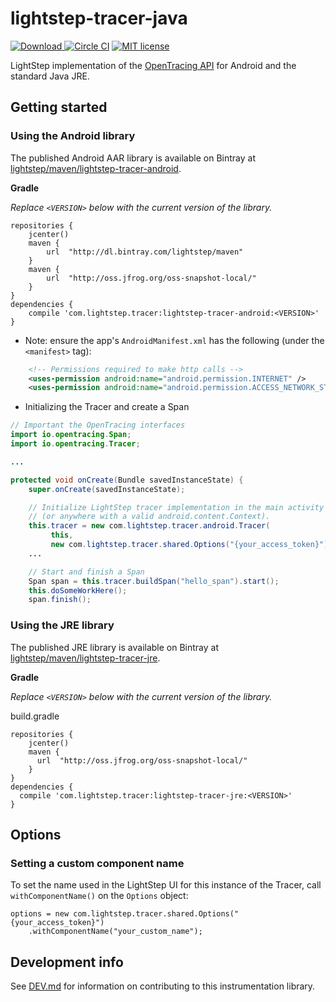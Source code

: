 # lightstep-tracer-java

[ ![Download](https://api.bintray.com/packages/lightstep/maven/lightstep-tracer-android/images/download.svg) ](https://bintray.com/lightstep/maven/) [![Circle CI](https://circleci.com/gh/lightstep/lightstep-tracer-java.svg?style=shield)](https://circleci.com/gh/lightstep/lightstep-tracer-java) [![MIT license](http://img.shields.io/badge/license-MIT-blue.svg)](http://opensource.org/licenses/MIT)

LightStep implementation of the [OpenTracing API](http://opentracing.io/) for Android and the standard Java JRE.

## Getting started

### Using the Android library

The published Android AAR library is available on Bintray at [lightstep/maven/lightstep-tracer-android](https://bintray.com/lightstep/maven/lightstep-tracer-android/view).


**Gradle**

*Replace `<VERSION>` below with the current version of the library.*

```
repositories {
    jcenter()
    maven {
        url  "http://dl.bintray.com/lightstep/maven"
    }
    maven {
        url  "http://oss.jfrog.org/oss-snapshot-local/"
    }
}
dependencies {
    compile 'com.lightstep.tracer:lightstep-tracer-android:<VERSION>'
}
```

* Note: ensure the app's `AndroidManifest.xml` has the following (under the `<manifest>` tag):

```xml
    <!-- Permissions required to make http calls -->
    <uses-permission android:name="android.permission.INTERNET" />
    <uses-permission android:name="android.permission.ACCESS_NETWORK_STATE" />
```
* Initializing the Tracer and create a Span

```java
// Important the OpenTracing interfaces
import io.opentracing.Span;
import io.opentracing.Tracer;

...

protected void onCreate(Bundle savedInstanceState) {
    super.onCreate(savedInstanceState);

    // Initialize LightStep tracer implementation in the main activity
    // (or anywhere with a valid android.content.Context).
    this.tracer = new com.lightstep.tracer.android.Tracer(
         this,
         new com.lightstep.tracer.shared.Options("{your_access_token}"));
    ...

    // Start and finish a Span
    Span span = this.tracer.buildSpan("hello_span").start();
    this.doSomeWorkHere();
    span.finish();
```

### Using the JRE library

The published JRE library is available on Bintray at [lightstep/maven/lightstep-tracer-jre](https://bintray.com/lightstep/maven/lightstep-tracer-jre/view).

**Gradle**

*Replace `<VERSION>` below with the current version of the library.*

build.gradle
```
repositories {
    jcenter()
    maven {
      url  "http://oss.jfrog.org/oss-snapshot-local/"
    }
}
dependencies {
  compile 'com.lightstep.tracer:lightstep-tracer-jre:<VERSION>'
}
```

## Options

### Setting a custom component name

To set the name used in the LightStep UI for this instance of the Tracer, call `withComponentName()` on the `Options` object:

```
options = new com.lightstep.tracer.shared.Options("{your_access_token}")
    .withComponentName("your_custom_name");
```


## Development info

See [DEV.md](DEV.md) for information on contributing to this instrumentation library.

